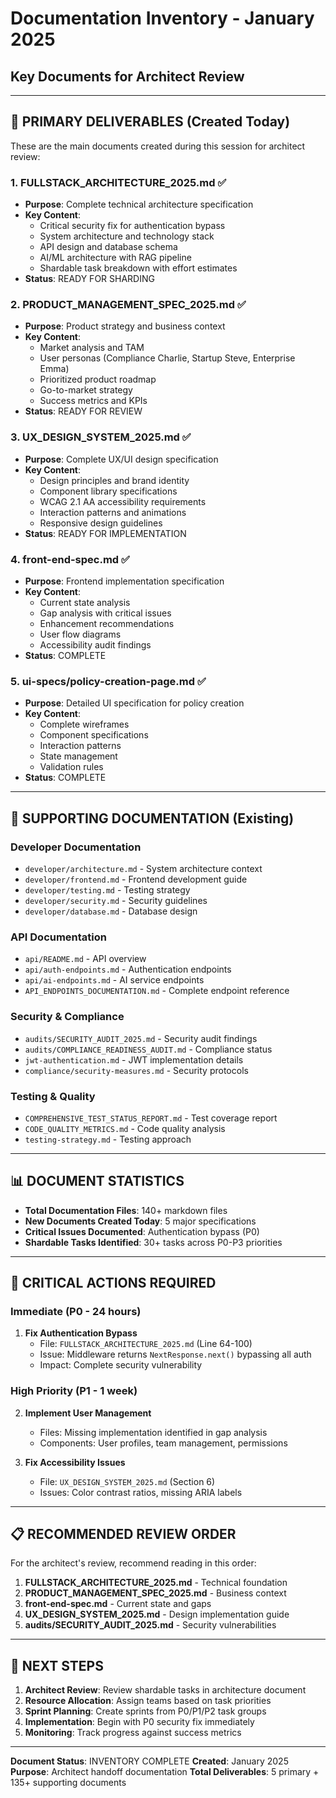 # Documentation Inventory - January 2025
## Key Documents for Architect Review

---

## 🎯 PRIMARY DELIVERABLES (Created Today)

These are the main documents created during this session for architect review:

### 1. **FULLSTACK_ARCHITECTURE_2025.md** ✅
- **Purpose**: Complete technical architecture specification
- **Key Content**: 
  - Critical security fix for authentication bypass
  - System architecture and technology stack
  - API design and database schema
  - AI/ML architecture with RAG pipeline
  - Shardable task breakdown with effort estimates
- **Status**: READY FOR SHARDING

### 2. **PRODUCT_MANAGEMENT_SPEC_2025.md** ✅
- **Purpose**: Product strategy and business context
- **Key Content**:
  - Market analysis and TAM
  - User personas (Compliance Charlie, Startup Steve, Enterprise Emma)
  - Prioritized product roadmap
  - Go-to-market strategy
  - Success metrics and KPIs
- **Status**: READY FOR REVIEW

### 3. **UX_DESIGN_SYSTEM_2025.md** ✅
- **Purpose**: Complete UX/UI design specification
- **Key Content**:
  - Design principles and brand identity
  - Component library specifications
  - WCAG 2.1 AA accessibility requirements
  - Interaction patterns and animations
  - Responsive design guidelines
- **Status**: READY FOR IMPLEMENTATION

### 4. **front-end-spec.md** ✅
- **Purpose**: Frontend implementation specification
- **Key Content**:
  - Current state analysis
  - Gap analysis with critical issues
  - Enhancement recommendations
  - User flow diagrams
  - Accessibility audit findings
- **Status**: COMPLETE

### 5. **ui-specs/policy-creation-page.md** ✅
- **Purpose**: Detailed UI specification for policy creation
- **Key Content**:
  - Complete wireframes
  - Component specifications
  - Interaction patterns
  - State management
  - Validation rules
- **Status**: COMPLETE

---

## 📁 SUPPORTING DOCUMENTATION (Existing)

### Developer Documentation
- `developer/architecture.md` - System architecture context
- `developer/frontend.md` - Frontend development guide
- `developer/testing.md` - Testing strategy
- `developer/security.md` - Security guidelines
- `developer/database.md` - Database design

### API Documentation
- `api/README.md` - API overview
- `api/auth-endpoints.md` - Authentication endpoints
- `api/ai-endpoints.md` - AI service endpoints
- `API_ENDPOINTS_DOCUMENTATION.md` - Complete endpoint reference

### Security & Compliance
- `audits/SECURITY_AUDIT_2025.md` - Security audit findings
- `audits/COMPLIANCE_READINESS_AUDIT.md` - Compliance status
- `jwt-authentication.md` - JWT implementation details
- `compliance/security-measures.md` - Security protocols

### Testing & Quality
- `COMPREHENSIVE_TEST_STATUS_REPORT.md` - Test coverage report
- `CODE_QUALITY_METRICS.md` - Code quality analysis
- `testing-strategy.md` - Testing approach

---

## 📊 DOCUMENT STATISTICS

- **Total Documentation Files**: 140+ markdown files
- **New Documents Created Today**: 5 major specifications
- **Critical Issues Documented**: Authentication bypass (P0)
- **Shardable Tasks Identified**: 30+ tasks across P0-P3 priorities

---

## 🚨 CRITICAL ACTIONS REQUIRED

### Immediate (P0 - 24 hours)
1. **Fix Authentication Bypass**
   - File: `FULLSTACK_ARCHITECTURE_2025.md` (Line 64-100)
   - Issue: Middleware returns `NextResponse.next()` bypassing all auth
   - Impact: Complete security vulnerability

### High Priority (P1 - 1 week)
2. **Implement User Management**
   - Files: Missing implementation identified in gap analysis
   - Components: User profiles, team management, permissions

3. **Fix Accessibility Issues**
   - File: `UX_DESIGN_SYSTEM_2025.md` (Section 6)
   - Issues: Color contrast ratios, missing ARIA labels

---

## 📋 RECOMMENDED REVIEW ORDER

For the architect's review, recommend reading in this order:

1. **FULLSTACK_ARCHITECTURE_2025.md** - Technical foundation
2. **PRODUCT_MANAGEMENT_SPEC_2025.md** - Business context
3. **front-end-spec.md** - Current state and gaps
4. **UX_DESIGN_SYSTEM_2025.md** - Design implementation guide
5. **audits/SECURITY_AUDIT_2025.md** - Security vulnerabilities

---

## 🔄 NEXT STEPS

1. **Architect Review**: Review shardable tasks in architecture document
2. **Resource Allocation**: Assign teams based on task priorities
3. **Sprint Planning**: Create sprints from P0/P1/P2 task groups
4. **Implementation**: Begin with P0 security fix immediately
5. **Monitoring**: Track progress against success metrics

---

**Document Status**: INVENTORY COMPLETE
**Created**: January 2025
**Purpose**: Architect handoff documentation
**Total Deliverables**: 5 primary + 135+ supporting documents